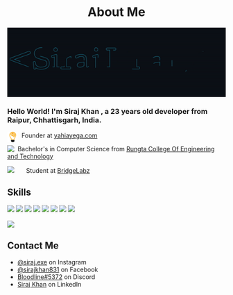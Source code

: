 ## <h1 align="center">About Me</h1>
<p align="center"><img align="center" src="https://raw.githubusercontent.com/sirajkhan831/laboratory/master/name.gif" /></p>

### Hello World! I'm Siraj Khan , a 23 years old developer from Raipur, Chhattisgarh, India.
<img align="left" src="https://github.com/sirajkhan831/yahiayega.com_React_Bootstrap/blob/masterv2/public/logo.png" alt="Logo" width="25"/>&nbsp;&nbsp;Founder at [yahiayega.com](https://www.yahiayega.com/)
 
<img align="left" src="https://img.icons8.com/external-justicon-lineal-color-justicon/25/000000/external-graduation-elearning-and-education-justicon-lineal-color-justicon.png"/>&nbsp;&nbsp;Bachelor's in Computer Science from [Rungta College Of Engineering and Technology](https://www.rungta.ac.in/)

<img src="https://img.icons8.com/external-flatart-icons-lineal-color-flatarticons/25/000000/external-coding-seo-and-media-flatart-icons-lineal-color-flatarticons.png"/>&nbsp;&nbsp;&nbsp;&nbsp;&nbsp;&nbsp;&nbsp;Student at [BridgeLabz](https://www.rungta.ac.in/)

## Skills

<img src="https://img.icons8.com/color/64/000000/java-coffee-cup-logo--v1.png"/> <img src="https://img.icons8.com/ultraviolet/64/000000/react--v2.png"/> <img src="https://img.icons8.com/color/64/000000/css3.png"/> <img src="https://img.icons8.com/color/64/000000/html-5--v1.png"/> <img src="https://img.icons8.com/color/64/000000/javascript--v1.png"/> <img src="https://img.icons8.com/color/64/000000/c-sharp-logo-2.png"/> <img src="https://img.icons8.com/color/64/000000/console.png"/> <img src="https://img.icons8.com/color/64/000000/mysql-logo.png"/>

<img align="center" src="https://github-readme-stats.vercel.app/api/top-langs/?username=sirajkhan831&layout=compact&theme=buefy&hide_border=false" />

## Contact Me
- [@siraj.exe](https://www.instagram.com/siraj.exe/) on Instagram
- [@sirajkhan831](https://www.facebook.com/Sirajkhan831/) on Facebook
- [Bloodline#5372](https://discord.gg/HzK8sJy) on Discord
- [Siraj Khan](https://www.linkedin.com/in/siraj-khan-52a691139) on LinkedIn

